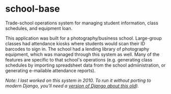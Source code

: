 # school-base
Trade-school operations system for managing student information, class schedules, and equipment loan.

This application was built for a photography/business
school. Large-group classes had attendance kiosks where students would
scan their ID barcodes to sign in.  The school had a lending library
of photography equipment, which was managed through this system as
well. Many of the features are specific to that school's operations
(e.g. generating class schedules by importing spreadsheet data from
the school admiinistration, or generating e-mailable attendance reports).

_Note: I last worked on this system in 2010. To run it without porting
to modern Django, you'll need a
[version of Django about this old](https://github.com/django/django/tree/babfe78494028415b0e5f74ec2ca9b66506e8d34))._

